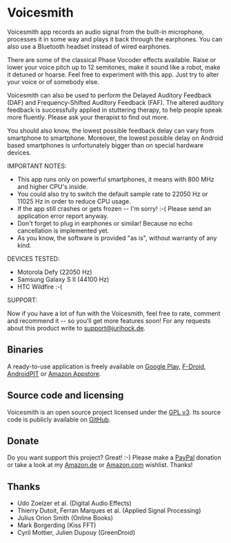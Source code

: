 Voicesmith
==========

Voicesmith app records an audio signal from the built-in microphone, processes it in some way and plays it back through the earphones. You can also use a Bluetooth headset instead of wired earphones.

There are some of the classical Phase Vocoder effects available. Raise or lower your voice pitch up to 12 semitones, make it sound like a robot, make it detuned or hoarse. Feel free to experiment with this app. Just try to alter your voice or of somebody else.

Voicesmith can also be used to perform the Delayed Auditory Feedback (DAF) and Frequency-Shifted Auditory Feedback (FAF). The altered auditory feedback is successfully applied in stuttering therapy, to help people speak more fluently. Please ask your therapist to find out more.

You should also know, the lowest possible feedback delay can vary from smartphone to smartphone. Moreover, the lowest possible delay on Android based smartphones is unfortunately bigger than on special hardware devices.

IMPORTANT NOTES:

* This app runs only on powerful smartphones, it means with 800 MHz and higher CPU's inside.
* You could also try to switch the default sample rate to 22050 Hz or 11025 Hz in order to reduce CPU usage.
* If the app still crashes or gets frozen -- I'm sorry! :-( Please send an application error report anyway.
* Don't forget to plug in earphones or similar! Because no echo cancellation is implemented yet.
* As you know, the software is provided "as is", without warranty of any kind.

DEVICES TESTED:

* Motorola Defy (22050 Hz)
* Samsung Galaxy S II (44100 Hz)
* HTC Wildfire :-(

SUPPORT:

Now if you have a lot of fun with the Voicesmith, feel free to rate, comment and recommend it -- so you'll get more features soon! For any requests about this product write to support@jurihock.de.

Binaries
--------

A ready-to-use application is freely available on [Google Play](http://play.google.com/store/apps/details?id=de.jurihock.voicesmith), [F-Droid](http://f-droid.org/repository/browse/?fdid=de.jurihock.voicesmith), [AndroidPIT](http://www.androidpit.com/en/android/market/apps/app/de.jurihock.voicesmith) or [Amazon Appstore](http://www.amazon.com/gp/product/B009JBZ4X4).

Source code and licensing
-------------------------

Voicesmith is an open source project licensed under the [GPL v3](http://www.gnu.org/licenses/gpl.html). Its source code is publicly available on [GitHub](http://github.com/jurihock/voicesmith).

Donate
------

Do you want support this project? Great! :-) Please make a [PayPal](https://www.paypal.com/cgi-bin/webscr?cmd=_s-xclick&hosted_button_id=RDZAFKVYQJYFA) donation or take a look at my [Amazon.de](http://www.amazon.de/registry/wishlist/32GEAFNKPX67Y) or [Amazon.com](http://www.amazon.com/registry/wishlist/24L7URDMP4U2N) wishlist. Thanks!

Thanks
------

* Udo Zoelzer et al. (Digital Audio Effects)
* Thierry Dutoit, Ferran Marques et al. (Applied Signal Processing)
* Julius Orion Smith (Online Books)
* Mark Borgerding (Kiss FFT)
* Cyril Mottier, Julien Dupouy (GreenDroid)